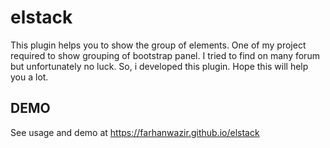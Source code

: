 # elstack
This plugin helps you to show the group of elements. One of my project required to show grouping of bootstrap panel. I tried to find on many forum but unfortunately no luck. So, i developed this plugin. Hope this will help you a lot.

## DEMO
See usage and demo at https://farhanwazir.github.io/elstack
